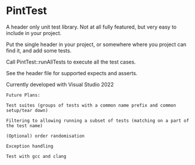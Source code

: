 # PintTest
A header only unit test library.  Not at all fully featured, but very easy to include in your project.

Put the single header in your project, or somewhere where you project can find it, and add some tests. 

Call PintTest::runAllTests to execute all the test cases. 

See the header file for supported expects and asserts.

Currently developed with Visual Studio 2022

    Future Plans:

    Test suites (groups of tests with a common name prefix and common setup/tear down)

    Filtering to allowing running a subset of tests (matching on a part of the test name)

    (Optional) order randomisation

    Exception handling

    Test with gcc and clang
